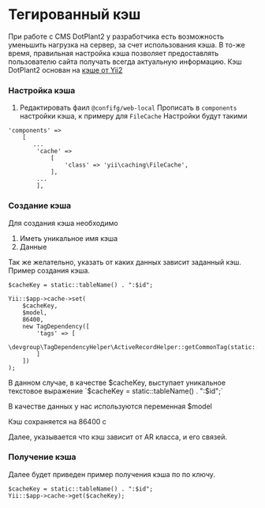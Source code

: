Тегированный кэш
================

При работе с CMS DotPlant2 у разработчика есть возможность уменьшить нагрузка на сервер, за счет использования кэша. В то-же время, правильная настройка кэша позволяет предоставлять пользователю сайта получать всегда актуальную информацию. Кэш  DotPlant2 основан на [кэше от Yii2](https://github.com/yiisoft/yii2/blob/master/docs/guide-ru/caching-data.md)

### Настройка кэша

1. Редактировать фаил `@confifg/web-local` Прописать в `components` настройки кэша, к примеру для `FileCache` Настройки будут такими

```
'components' =>
    [
       ...
        'cache' =>
            [
                'class' => 'yii\caching\FileCache',
            ],
    	...
        ],
```



### Создание кэша

Для создания кэша необходимо
1. Иметь уникальное имя кэша
2. Данные


Так же желательно, указать от каких данных зависит заданный кэш. Пример создания кэша.
````
$cacheKey = static::tableName() . ":$id";

Yii::$app->cache->set(
    $cacheKey,
    $model,
    86400,
    new TagDependency([
        'tags' => [
            \devgroup\TagDependencyHelper\ActiveRecordHelper::getCommonTag(static::className())
        ]
    ])
);
````

В данном случае, в качестве  $cacheKey, выступает уникальное текстовое выражение `$cacheKey = static::tableName() . ":$id";`

В качестве данных у нас используются переменная  $model

Кэш сохраняется на  86400 с

Далее, указывается что кэш зависит от AR класса, и его связей.



### Получение кэша

Далее будет приведен пример получения кэша по по ключу.
```
$cacheKey = static::tableName() . ":$id";
Yii::$app->cache->get($cacheKey);
```